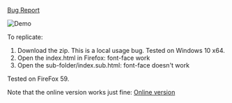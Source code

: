 [Bug Report](https://bugzilla.mozilla.org/show_bug.cgi?id=1462908)

![Demo](https://monosnap.com/image/AdKmhDqiuQD0IdQ1vbfjbOkn4O5uZb.png)

To replicate:

1. Download the zip. This is a local usage bug. Tested on Windows 10 x64.
2. Open the index.html in Firefox: font-face work
3. Open the sub-folder/index.sub.html: font-face doesn't work

Tested on FireFox 59.

Note that the online version works just fine:
[Online version](https://x-raym.github.io/firefox-css-from-parent-subfolder-font-face-bug/sub-folder/index-sub.html)
